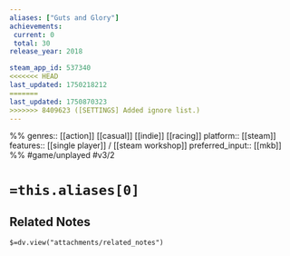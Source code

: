 ```yaml
---
aliases: ["Guts and Glory"]
achievements:
 current: 0
 total: 30
release_year: 2018

steam_app_id: 537340
<<<<<<< HEAD
last_updated: 1750218212
=======
last_updated: 1750870323
>>>>>>> 8409623 ([SETTINGS] Added ignore list.)
---
```

%%
genres:: [[action]] [[casual]] [[indie]] [[racing]]
platform:: [[steam]]
features:: [[single player]] / [[steam workshop]]
preferred_input:: [[mkb]]
%%
#game/unplayed
#v3/2

# `=this.aliases[0]`
## Related Notes
`$=dv.view("attachments/related_notes")`